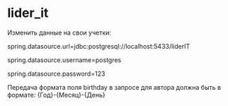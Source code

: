 # lider_it

Изменить данные на свои учетки:

spring.datasource.url=jdbc:postgresql://localhost:5433/liderIT

spring.datasource.username=postgres

spring.datasource.password=123




Передача формата поля birthday в запросе для автора должна быть в формате: {Год}-{Месяц}-{День}
